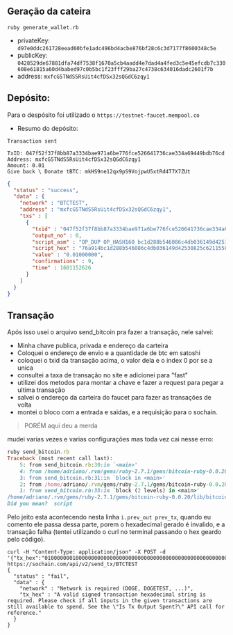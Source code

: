 ## Geração da cateira
`ruby generate_wallet.rb`

* privateKey: `d97e0ddc261728eead60bfe1adc496bd4acbe876bf28c6c3d7177f8600348c5e`
* publicKey: `0428529de67881dfa74df7538f1670a5cb4aadd4e7dad4a4fed3c5e45efcdb7c330608e61815a60d4babed97c0b5bc1f23fff29ba27c4738c634016dadc2601f7b`
* address: `mxfcG5TNdS5RsUit4cfDSx32sQGdC6zqy1`

## Depósito:
Para o despósito foi utilizado o `https://testnet-faucet.mempool.co`

* Resumo do depósito:
```
Transaction sent

TxID: 047f52f37f8bb87a3334bae971a6be776fce526641736cae334a69449bdb76cd
Address: mxfcG5TNdS5RsUit4cfDSx32sQGdC6zqy1
Amount: 0.01
Give back \ Donate tBTC: mkHS9ne12qx9pS9VojpwU5xtRd4T7X7ZUt
```

```json
{
  "status" : "success",
  "data" : {
    "network" : "BTCTEST",
    "address" : "mxfcG5TNdS5RsUit4cfDSx32sQGdC6zqy1",
    "txs" : [
      {
        "txid" : "047f52f37f8bb87a3334bae971a6be776fce526641736cae334a69449bdb76cd",
        "output_no" : 0,
        "script_asm" : "OP_DUP OP_HASH160 bc1d288b546086c4db036149d42530825c621155 OP_EQUALVERIFY OP_CHECKSIG",
        "script_hex" : "76a914bc1d288b546086c4db036149d42530825c62115588ac",
        "value" : "0.01000000",
        "confirmations" : 9,
        "time" : 1601152626
      }
    ]
  }
}
```

## Transação
Após isso usei o arquivo send_bitcoin pra fazer a transação, nele salvei:

* Minha chave publica, privada e endereço da carteira
* Coloquei o endereço de envio e a quantidade de btc em satoshi
* coloquei o txid da transação acima, o valor dela e o index 0 por se a unica
* consultei a taxa de transação no site e adicionei para "fast"
* utilizei dos metodos para montar a chave e fazer a request para pegar a ultima transação
* salvei o endereço da carteira do faucet para fazer as transações de volta
* montei o bloco com a entrada e saidas, e a requisição para o sochain.

> PORÉM aqui deu a merda

mudei varias vezes e varias configurações mas toda vez cai nesse erro:

```ruby
ruby send_bitcoin.rb
Traceback (most recent call last):
	5: from send_bitcoin.rb:30:in `<main>'
	4: from /home/adriano/.rvm/gems/ruby-2.7.1/gems/bitcoin-ruby-0.0.20/lib/bitcoin/builder.rb:20:in `build_tx'
	3: from send_bitcoin.rb:31:in `block in <main>'
	2: from /home/adriano/.rvm/gems/ruby-2.7.1/gems/bitcoin-ruby-0.0.20/lib/bitcoin/builder.rb:158:in `input'
	1: from send_bitcoin.rb:33:in `block (2 levels) in <main>'
/home/adriano/.rvm/gems/ruby-2.7.1/gems/bitcoin-ruby-0.0.20/lib/bitcoin/builder.rb:401:in `prev_out_index': undefined method `pk_script' for nil:NilClass (NoMethodError)
Did you mean?  script
```

Pelo jeito esta acontecendo nesta linha `i.prev_out prev_tx`, quando eu comento ele passa dessa parte, porem o hexadecimal gerado é invalido, e a transação falha (tentei utilizando o curl no terminal passando o hex geardo pelo código).

```
curl -H "Content-Type: application/json" -X POST -d '{"tx_hex":"010000000100000000000000000000000000000000000000000000000000000000000000000000000000ffffffff0390d00300000000001976a91474b0cedfcbc42c94c074433084a1eccda938eb0f88ac50c30000000000001976a914bc1d288b546086c4db036149d42530825c62115588acb0710b00000000001976a914344a0f48ca150ec2b903817660b9b68b13a6702688ac00000000"}' https://sochain.com/api/v2/send_tx/BTCTEST
{
  "status" : "fail",
  "data" : {
    "network" : "Network is required (DOGE, DOGETEST, ...)",
    "tx_hex" : "A valid signed transaction hexadecimal string is required. Please check if all inputs in the given transactions are still available to spend. See the \"Is Tx Output Spent?\" API call for reference."
  }
}
```
